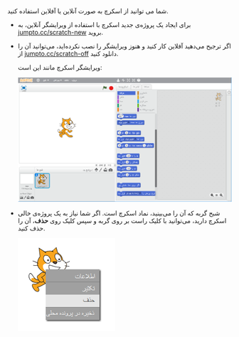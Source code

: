 شما می توانید از اسکرچ به صورت آنلاین یا آفلاین استفاده کنید.

+ برای ایجاد یک پروژه‌ی جدید اسکرچ با استفاده از ویرایشگر آنلاین، به <a href="http://jumpto.cc/scratch-new" target="_blank">jumpto.cc/scratch-new</a> بروید.

+ اگر ترجیح می‌دهید آفلاین کار کنید و هنوز ویرایشگر را نصب نکرده‌اید، می‌توانید آن را از <a href="http://jumpto.cc/scratch-off" target="_blank">jumpto.cc/scratch-off</a> دانلود کنید.
    
    ویرایشگر اسکرچ مانند این است:
    
    ![عکس صفحه](images/scratch-editor.png)

+ شبح گربه که آن را می‌بینید، نماد اسکرچ است. اگر شما نیاز به یک پروژه‌ی خالی اسکرچ دارید، می‌توانید با کلیک راست بر روی گربه و سپس کلیک روی **حذف**، آن را حذف کنید.
    
    ![عکس صفحه](images/delete.png)